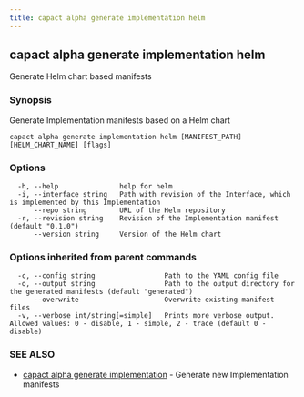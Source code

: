 ```yaml
---
title: capact alpha generate implementation helm
---
```


## capact alpha generate implementation helm

Generate Helm chart based manifests

### Synopsis

Generate Implementation manifests based on a Helm chart

```
capact alpha generate implementation helm [MANIFEST_PATH] [HELM_CHART_NAME] [flags]
```

### Options

```
  -h, --help               help for helm
  -i, --interface string   Path with revision of the Interface, which is implemented by this Implementation
      --repo string        URL of the Helm repository
  -r, --revision string    Revision of the Implementation manifest (default "0.1.0")
      --version string     Version of the Helm chart
```

### Options inherited from parent commands

```
  -c, --config string                 Path to the YAML config file
  -o, --output string                 Path to the output directory for the generated manifests (default "generated")
      --overwrite                     Overwrite existing manifest files
  -v, --verbose int/string[=simple]   Prints more verbose output. Allowed values: 0 - disable, 1 - simple, 2 - trace (default 0 - disable)
```

### SEE ALSO

* [capact alpha generate implementation](capact_alpha_generate_implementation.md)	 - Generate new Implementation manifests


